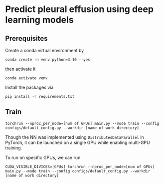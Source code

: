 # Predict pleural effusion using deep learning models

## Prerequisites

Create a conda virtual environment by

```shell
conda create -n venv python=3.10 --yes
```

then activate it

```shell
conda activate venv
```

Install the packages via

```shell
pip install -r requirements.txt
```

## Train

```shell
torchrun --nproc_per_node=[num of GPUs] main.py --mode train --config configs/default_config.py --workdir [name of work directory]
```
Though the NN was implemented using `DistributedDataParallel` in PyTorch, it can be launched on a single GPU while enabling multi-GPU training.

To run on specific GPUs, we can run

```shell
CUDA_VISIBLE_DIVICES=[GPUs] torchrun --nproc_per_node=[num of GPUs] main.py --mode train --config configs/default_config.py --workdir [name of work directory]
```
